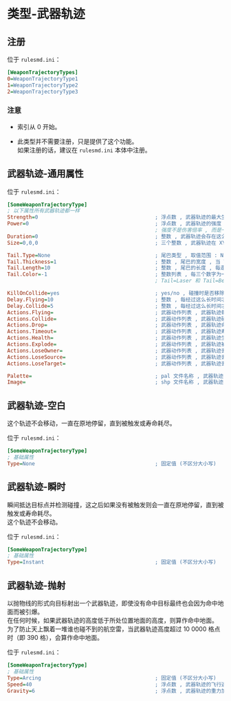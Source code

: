 # 类型-武器轨迹

## 注册

位于 `rulesmd.ini`：

```ini
[WeaponTrajectoryTypes]
0=WeaponTrajectoryType1
1=WeaponTrajectoryType2
2=WeaponTrajectoryType3
```

### 注意

* 索引从 0 开始。

* 此类型并不需要注册，只是提供了这个功能。  
如果注册的话，建议在 `rulesmd.ini` 本体中注册。



## 武器轨迹-通用属性

位于 `rulesmd.ini`：

```ini
[SomeWeaponTrajectoryType]
; 以下属性所有武器轨迹都一样
Strength=0                                      ; 浮点数 , 武器轨迹的最大生命值 , 0 = 无敌 , 默认值是 0 , 单位 : 点
Power=0                                         ; 浮点数 , 武器轨迹的强度 , 0 = 无强度 , 默认值是 0 , 单位 : 点
                                                ; 强度不是伤害倍率 , 而是一个可以传递的状态值 , 你可以理解为蓝条 , 是一个可以被消耗的独立属性 , 而伤害倍率由开火单位的属性决定
Duration=0                                      ; 整数 , 武器轨迹会存在这么长的时间 , 0 = 无限 , 默认值是 0 , 单位 : 帧
Size=0,0,0                                      ; 三个整数 , 武器轨迹在 XYZ 方向上的碰撞体积 (半长) , 0,0,0 = 点碰撞 , 默认值是 0,0,0

Tail.Type=None                                  ; 尾巴类型 , 取值范围 : None = 无 , Laser = 激光 , Bolt = 电磁 , Beam = 辐射 , 默认值是 None (不区分大小写)
Tail.Thickness=1                                ; 整数 , 尾巴的宽度 , 当 Tail=Laser 时生效 , 默认值是 1
Tail.Length=10                                  ; 整数 , 尾巴的长度 , 每走过这么长的距离就会生成一段尾巴 , 单位 : 格点
Tail.Color=-1                                   ; 整数列表 , 每三个数字为一组组成颜色值 , -1 = 阵营色 , 默认值是 阵营色
                                                ; Tail=Laser 和 Tail=Beam 需要一个颜色 , Tail=Bolt 需要三个颜色

KillOnCollide=yes                               ; yes/no , 碰撞时是否移除抛射体 , yes = 移除 , no = 不移除 (即贯通型抛射体) , 默认值是 yes
Delay.Flying=10                                 ; 整数 , 每经过这么长时间才会触发一次 "运行" 武器动作 , 默认值是 10 , 单位 : 帧
Delay.Collide=5                                 ; 整数 , 每经过这么长时间才会检测一次碰撞 , 武器轨迹和目标的相对速度过大可能会导致错过目标的情况发生 , 默认值是 5 , 单位 : 帧
Actions.Flying=                                 ; 武器动作列表 , 武器轨迹每运行一段时间就会触发的武器动作 , 默认值是 空
Actions.Collide=                                ; 武器动作列表 , 武器轨迹碰撞到实体时触发的武器动作 , 默认值是 空
Actions.Drop=                                   ; 武器动作列表 , 武器轨迹命中地板时触发的武器动作 , 默认值是 空
Actions.Timeout=                                ; 武器动作列表 , 武器轨迹寿命耗尽时触发的武器动作 , 默认值是 空
Actions.Health=                                 ; 武器动作列表 , 武器轨迹生命值耗尽时触发的武器动作 , 默认值是 空
Actions.Explode=                                ; 武器动作列表 , 武器轨迹被引爆时触发的武器动作 , 默认值是 空
Actions.LoseOwner=                              ; 武器动作列表 , 武器轨迹丢失归属时触发的武器动作 , 默认值是 空
Actions.LoseSource=                             ; 武器动作列表 , 武器轨迹丢失来源时触发的武器动作 , 默认值是 空
Actions.LoseTarget=                             ; 武器动作列表 , 武器轨迹丢失目标时触发的武器动作 , 默认值是 空

Palette=                                        ; pal 文件名称 , 武器轨迹的图像的色盘 , 不含后缀名 , 必须同时拥有色盘和 shp 才能绘制图像 , 默认值是 空
Image=                                          ; shp 文件名称 , 武器轨迹的图像 , 不含后缀名 , 必须同时拥有色盘和 shp 才能绘制图像 , 默认值是 空
```



## 武器轨迹-空白

这个轨迹不会移动，一直在原地停留，直到被触发或寿命耗尽。

位于 `rulesmd.ini`：

```ini
[SomeWeaponTrajectoryType]
; 基础属性
Type=None                                       ; 固定值 (不区分大小写)
```



## 武器轨迹-瞬时

瞬间抵达目标点并检测碰撞，这之后如果没有被触发则会一直在原地停留，直到被触发或寿命耗尽。  
这个轨迹不会移动。

位于 `rulesmd.ini`：

```ini
[SomeWeaponTrajectoryType]
; 基础属性
Type=Instant                                    ; 固定值 (不区分大小写)
```



## 武器轨迹-抛射

以抛物线的形式向目标射出一个武器轨迹，即使没有命中目标最终也会因为命中地面而被引爆。  
在任何时候，如果武器轨迹的高度低于所处位置地面的高度，则算作命中地面。  
为了防止天上飘着一堆谁也碰不到的航空雷，当武器轨迹高度超过 10 0000 格点时（即 390 格），会算作命中地面。

位于 `rulesmd.ini`：

```ini
[SomeWeaponTrajectoryType]
; 基础属性
Type=Arcing                                     ; 固定值 (不区分大小写)
Speed=40                                        ; 浮点数 , 武器轨迹的飞行速度 , 默认值是 40
Gravity=6                                       ; 浮点数 , 武器轨迹的重力加速度 , 默认值是 6
```
